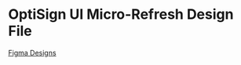 # OptiSign UI Micro-Refresh Design File

[Figma Designs](https://www.figma.com/design/TvAVeB5wpu5SeUCU51lz65/OptiSigns-UI-Micro-Refresh?node-id=0-1&t=t6Qb3YRUW63B0g3L-1)
